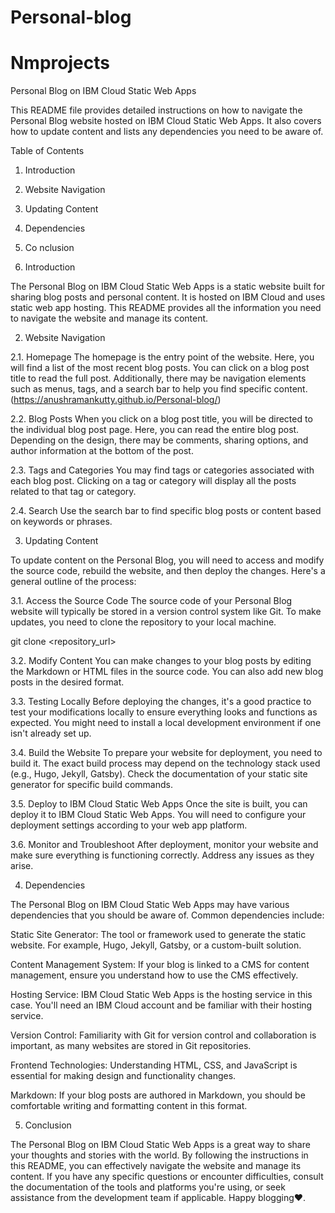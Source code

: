 # Personal-blog

# Nmprojects

Personal Blog on IBM Cloud Static Web Apps

This README file provides detailed instructions on how to navigate the Personal Blog website hosted on IBM Cloud Static Web Apps. It also covers how to update content and lists any dependencies you need to be aware of.

Table of Contents
1. Introduction
2. Website Navigation
3. Updating Content
4. Dependencies
5. Co nclusion

1. Introduction

The Personal Blog on IBM Cloud Static Web Apps is a static website built for sharing blog posts and personal content. It is hosted on IBM Cloud and uses static web app hosting. This README provides all the information you need to navigate the website and manage its content.

2. Website Navigation

2.1. Homepage
The homepage is the entry point of the website. Here, you will find a list of the most recent blog posts. You can click on a blog post title to read the full post. Additionally, there may be navigation elements such as menus, tags, and a search bar to help you find specific content.	(https://anushramankutty.github.io/Personal-blog/)

2.2. Blog Posts
When you click on a blog post title, you will be directed to the individual blog post page. Here, you can read the entire blog post. Depending on the design, there may be comments, sharing options, and author information at the bottom of the post.

2.3. Tags and Categories
You may find tags or categories associated with each blog post. Clicking on a tag or category will display all the posts related to that tag or category.

2.4. Search
Use the search bar to find specific blog posts or content based on keywords or phrases.

3. Updating Content

To update content on the Personal Blog, you will need to access and modify the source code, rebuild the website, and then deploy the changes. Here's a general outline of the process:

 3.1. Access the Source Code
The source code of your Personal Blog website will typically be stored in a version control system like Git. To make updates, you need to clone the repository to your local machine.

git clone <repository_url>


 3.2. Modify Content
You can make changes to your blog posts by editing the Markdown or HTML files in the source code. You can also add new blog posts in the desired format.

3.3. Testing Locally
Before deploying the changes, it's a good practice to test your modifications locally to ensure everything looks and functions as expected. You might need to install a local development environment if one isn't already set up.

 3.4. Build the Website
To prepare your website for deployment, you need to build it. The exact build process may depend on the technology stack used (e.g., Hugo, Jekyll, Gatsby). Check the documentation of your static site generator for specific build commands.

 3.5. Deploy to IBM Cloud Static Web Apps
Once the site is built, you can deploy it to IBM Cloud Static Web Apps. You will need to configure your deployment settings according to your web app platform.

3.6. Monitor and Troubleshoot
After deployment, monitor your website and make sure everything is functioning correctly. Address any issues as they arise.

4. Dependencies

The Personal Blog on IBM Cloud Static Web Apps may have various dependencies that you should be aware of. Common dependencies include:

Static Site Generator: 
	The tool or framework used to generate the static website. For example, Hugo, Jekyll, Gatsby, or a custom-built solution.

Content Management System: 
	If your blog is linked to a CMS for content management, ensure you understand how to use the CMS effectively.

Hosting Service: 
	IBM Cloud Static Web Apps is the hosting service in this case. You'll need an IBM Cloud account and be familiar with their hosting service.

Version Control: 
Familiarity with Git for version control and collaboration is important, as many websites are stored in Git repositories.

Frontend Technologies: 
	Understanding HTML, CSS, and JavaScript is essential for making design and functionality changes.

Markdown: If your blog posts are authored in Markdown, you should be comfortable writing and formatting content in this format.

 5. Conclusion

The Personal Blog on IBM Cloud Static Web Apps is a great way to share your thoughts and stories with the world. By following the instructions in this README, you can effectively navigate the website and manage its content. If you have any specific questions or encounter difficulties, consult the documentation of the tools and platforms you're using, or seek assistance from the development team if applicable. Happy blogging❤.

